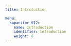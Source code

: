 ```yaml
---
title: Introduction

menu:
  kapacitor_012:
    name: Introduction
    identifier: introduction
    weight: 0
---
```

